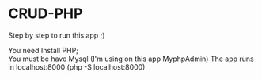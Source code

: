# CRUD-PHP
Step by step to run this app ;)

 You need Install PHP; <br>
 You must be have Mysql (I'm using on this app MyphpAdmin)
 The app runs in localhost:8000 (php -S localhost:8000)  
